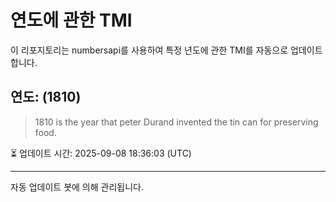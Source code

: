 
# 연도에 관한 TMI

이 리포지토리는 numbersapi를 사용하여 특정 년도에 관한 TMI를 자동으로 업데이트합니다.

## 연도: (1810)
> 1810 is the year that peter Durand invented the tin can for preserving food.

⏳ 업데이트 시간: 2025-09-08 18:36:03 (UTC)

---
자동 업데이트 봇에 의해 관리됩니다.
